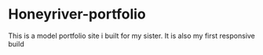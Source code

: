 # Honeyriver-portfolio
This is a model portfolio site i built for my sister. It is also my first responsive build 
